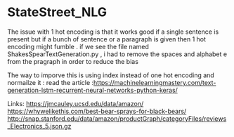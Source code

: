 # StateStreet_NLG

The issue with 1 hot encoding is that it works good if a single sentence is present but if a bunch of sentence or a paragraph is given then 1 hot encoding might fumble .
if we see the file named ShakesSpearTextGeneration.py , i had to remove the spaces and alphabet e from the pragraph in order to reduce the bias


The way to imporve this is using index instead of one hot encoding and normailze it :
read the article :https://machinelearningmastery.com/text-generation-lstm-recurrent-neural-networks-python-keras/


Links:
https://jmcauley.ucsd.edu/data/amazon/
https://whywelikethis.com/best-bear-sprays-for-black-bears/
http://snap.stanford.edu/data/amazon/productGraph/categoryFiles/reviews_Electronics_5.json.gz
